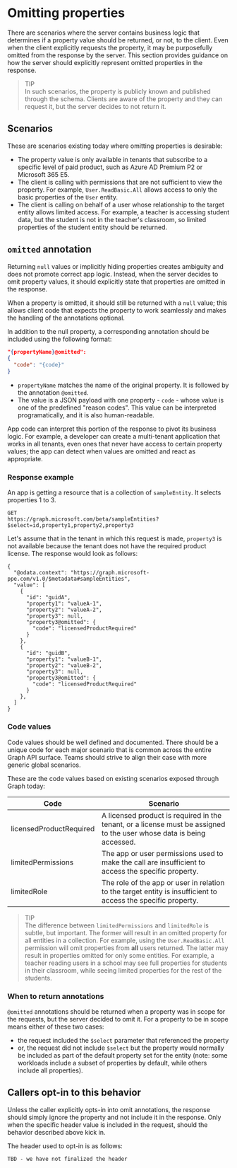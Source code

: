 ﻿# Omitting properties

There are scenarios where the server contains business logic that determines if a property value should be returned, or not, to the client. Even when the client explicitly requests the property, it may be purposefully omitted from the response by the server. This section provides guidance on how the server should explicitly represent omitted properties in the response.

> TIP<br/>
> In such scenarios, the property is publicly known and published through the schema. Clients are aware of the property and they can request it, but the server decides to not return it.

## Scenarios

These are scenarios existing today where omitting properties is desirable:

- The property value is only available in tenants that subscribe to a specific level of paid product, such as Azure AD Premium P2 or Microsoft 365 E5.
- The client is calling with permissions that are not sufficient to view the property. For example, `User.ReadBasic.All` allows access to only the basic properties of the `User` entity.
- The client is calling on behalf of a user whose relationship to the target entity allows limited access. For example, a teacher is accessing student data, but the student is not in the teacher's classroom, so limited properties of the student entity should be returned.

## `omitted` annotation

Returning `null` values or implicitly hiding properties creates ambiguity and does not promote correct app logic. Instead, when the server decides to omit property values, it should explicitly state that properties are omitted in the response.

When a property is omitted, it should still be returned with a `null` value; this allows client code that expects the property to work seamlessly and makes the handling of the annotations optional.

In addition to the null property, a corresponding annotation should be included using the following format:

```json
"{propertyName}@omitted":
{
  "code": "{code}"
}
```

- `propertyName` matches the name of the original property. It is followed by the annotation `@omitted`.
- The value is a JSON payload with one property - `code` - whose value is one of the predefined "reason codes". This value can be interpreted programatically, and it is also human-readable.

App code can interpret this portion of the response to pivot its business logic. For example, a developer can create a multi-tenant application that works in all tenants, even ones that never have access to certain property values; the app can detect when values are omitted and react as appropriate.

### Response example

An app is getting a resource that is a collection of `sampleEntity`. It selects properties 1 to 3.

```http
GET
https://graph.microsoft.com/beta/sampleEntities?$select=id,property1,property2,property3
```

Let's assume that in the tenant in which this request is made, `property3` is not available because the tenant does not have the required product license. The response would look as follows:

```http
{
  "@odata.context": "https://graph.microsoft-ppe.com/v1.0/$metadata#sampleEntities",
  "value": [
    {
      "id": "guidA",
      "property1": "valueA-1",
      "property2": "valueA-2",
      "property3": null,
      "property3@omitted": {
        "code": "licensedProductRequired"
      }
    },
    {
      "id": "guidB",
      "property1": "valueB-1",
      "property2": "valueB-2",
      "property3": null,
      "property3@omitted": {
        "code": "licensedProductRequired"
      }
    },
  ]
}
```

### Code values

Code values should be well defined and documented. There should be a unique code for each major scenario that is common across the entire Graph API surface. Teams should strive to align their case with more generic global scenarios.

These are the code values based on existing scenarios exposed through Graph today:

| Code                    | Scenario                                                                                                              |
| ----------------------- | --------------------------------------------------------------------------------------------------------------------- |
| licensedProductRequired | A licensed product is required in the tenant, or a license must be assigned to the user whose data is being accessed. |
| limitedPermissions      | The app or user permissions used to make the call are insufficient to access the specific property.                   |
| limitedRole             | The role of the app or user in relation to the target entity is insufficient to access the specific property.         |

> TIP<br/>
> The difference between `limitedPermissions` and `limitedRole` is subtle, but important. The former will result in an omitted property for all entities in a collection. For example, using the `User.ReadBasic.All` permission will omit properties from **all** users returned. The latter may result in properties omitted for only some entities. For example, a teacher reading users in a school may see full properties for students in their classroom, while seeing limited properties for the rest of the students.

### When to return annotations

`@omitted` annotations should be returned when a property was in scope for the requests, but the server decided to omit it. For a property to be in scope means either of these two cases:

- the request included the `$select` parameter that referenced the property
- or, the request did not include `$select` but the property would normally be included as part of the default property set for the entity (note: some workloads include a subset of properties by default, while others include all properties).

## Callers opt-in to this behavior

Unless the caller explicitly opts-in into omit annotations, the response should simply ignore the property and not include it in the response. Only when the specific header value is included in the request, should the behavior described above kick in.

The header used to opt-in is as follows:

```http
TBD - we have not finalized the header
```
